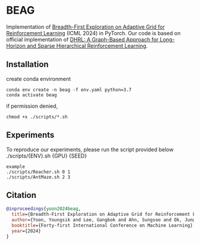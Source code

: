 # BEAG
Implementation of [Breadth-First Exploration on Adaptive Grid for Reinforcement Learning](https://openreview.net/forum?id=59MYoLghyk) (ICML 2024) in PyTorch.
Our code is based on official implementation of [DHRL: A Graph-Based Approach for Long-Horizon and Sparse Hierarchical Reinforcement Learning](https://github.com/jayLEE0301/dhrl_official).

## Installation 
create conda environment
```
conda env create -n beag -f env.yaml python=3.7
conda activate beag
```
if permission denied,
```
chmod +x ./scripts/*.sh
```

## Experiments
To reproduce our experiments, please run the script provided below\
./scripts/{ENV}.sh {GPU} {SEED}
```
example
./scripts/Reacher.sh 0 1
./scripts/AntMaze.sh 2 3
```

## Citation
```bibtex
@inproceedings{yoon2024beag,
  title={Breadth-First Exploration on Adaptive Grid for Reinforcement Learning},
  author={Yoon, Youngsik and Lee, Gangbok and Ahn, Sungsoo and Ok, Jungseul},
  booktitle={Forty-first International Conference on Machine Learning},
  year={2024}
}
```